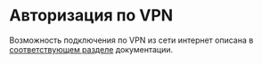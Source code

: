 # Авторизация по VPN

Возможность подключения по VPN из сети интернет описана в
[соответствующем
разделе](Подключение_пользователей_client-to-site_)
документации.
